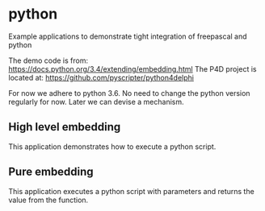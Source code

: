# python
Example applications to demonstrate tight integration of freepascal and python

The demo code is from: https://docs.python.org/3.4/extending/embedding.html
The P4D project is located at: https://github.com/pyscripter/python4delphi

For now we adhere to python 3.6. No need to change the python version regularly for now. Later we can devise a mechanism.

High level embedding
--------------------
This application demonstrates how to execute a python script.

Pure embedding
--------------
This application executes a python script with parameters and returns the value from the function.